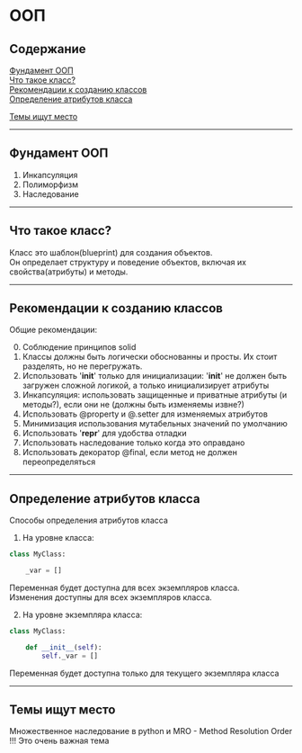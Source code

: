 # ООП  

## Содержание   

[Фундамент ООП](#Фундамент-ООП)    
[Что такое класс?](#Что-такое-класс?)   
[Рекомендации к созданию классов](#Рекомендации-к-созданию-классов)  
[Определение атрибутов класса](#Определение-атрибутов-класса)  


[Темы ищут место](#Темы-ищут-место)
  
  
----
## Фундамент ООП  
1. Инкапсуляция   
2. Полиморфизм  
3. Наследование  


----
## Что такое класс?
Класс это шаблон(blueprint) для создания объектов.  
Он определает структуру и поведение объектов, включая их свойства(атрибуты) и методы.


----
## Рекомендации к созданию классов

Общие рекомендации:  

0. Соблюдение принципов solid  
1. Классы должны быть логически обоснованны и просты. Их стоит разделять, но не перегружать.
2. Использовать '__init__' только для инициализации: '__init__' не должен быть загружен сложной логикой, а только инициализирует атрибуты  
3. Инкапсуляция: использовать защищенные и приватные атрибуты (и методы?), если они не (должны быть изменяемы извне?)
4. Использовать @property и @<name>.setter для изменяемых атрибутов
5. Минимизация использования мутабельных значений по умолчанию  
6. Использовать '__repr__' для удобства отладки
7. Использовать наследование только когда это оправдано
8. Использовать декоратор @final, если метод не должен переопределяться


----
## Определение атрибутов класса 
Способы определения атрибутов класса  

1. На уровне класса:
```python 
class MyClass:

    _var = []
```
Переменная будет доступна для всех экземпляров класса.  
Изменения доступны для всех экземпляров класса.

2. На уровне экземпляра класса:
```python 
class MyClass:

    def __init__(self):
        self._var = []
```
Переменная будет доступна только для текущего экземпляра класса


----
## Темы ищут место 
Множественное наследование в python и MRO - Method Resolution Order 
!!! Это очень важная тема
